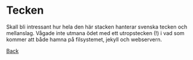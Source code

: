 # Tecken

Skall bli intressant hur hela den här stacken hanterar svenska tecken och mellanslag.
Vågade inte utmana ödet med ett utropstecken (!) i vad som kommer att både hamna på filsystemet, jekyll och webservern.

[Back](../../../index.html)
